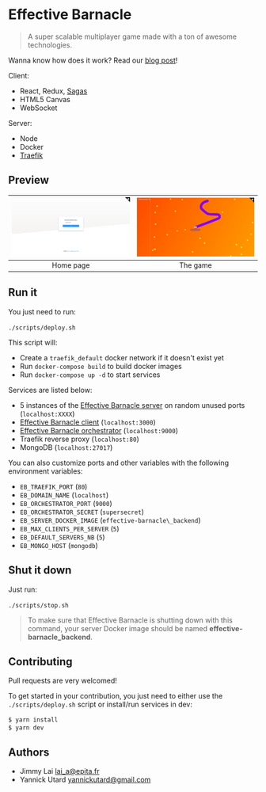 # Effective Barnacle

> A super scalable multiplayer game made with a ton of awesome technologies.

Wanna know how does it work? Read our [blog post](medium.com)!

Client:
* React, Redux, [Sagas](https://github.com/redux-saga/redux-saga)
* HTML5 Canvas
* WebSocket

Server:
* Node
* Docker
* [Traefik](https://traefik.io)

## Preview

| ![Screenshot](screenshots/home.png) | ![Screenshot](screenshots/game.png)
|:---:|:---:|
| Home page | The game

## Run it

You just need to run:

`./scripts/deploy.sh`

This script will:

* Create a `traefik_default` docker network if it doesn't exist yet
* Run `docker-compose build` to build docker images
* Run `docker-compose up -d` to start services

Services are listed below:
* 5 instances of the [Effective Barnacle server](https://github.com/feedthejim/effective-barnacle/tree/master/back) on random unused ports (`localhost:XXXX`)
* [Effective Barnacle client](https://github.com/feedthejim/effective-barnacle/tree/master/front) (`localhost:3000`)
* [Effective Barnacle orchestrator](https://github.com/feedthejim/effective-barnacle/tree/master/orchestrator) (`localhost:9000`)
* Traefik reverse proxy (`localhost:80`)
* MongoDB (`localhost:27017`)

You can also customize ports and other variables with the following environment variables:

* `EB_TRAEFIK_PORT` (`80`)
* `EB_DOMAIN_NAME` (`localhost`)
* `EB_ORCHESTRATOR_PORT` (`9000`)
* `EB_ORCHESTRATOR_SECRET` (`supersecret`)
* `EB_SERVER_DOCKER_IMAGE` (`effective-barnacle\_backend`)
* `EB_MAX_CLIENTS_PER_SERVER` (`5`)
* `EB_DEFAULT_SERVERS_NB` (`5`)
* `EB_MONGO_HOST` (`mongodb`)

## Shut it down

Just run:

`./scripts/stop.sh`

> To make sure that Effective Barnacle is shutting down with this command, your server Docker image should be named **effective-barnacle_backend**.

## Contributing

Pull requests are very welcomed!

To get started in your contribution, you just need to either use the `./scripts/deploy.sh` script or install/run services in dev:

```
$ yarn install
$ yarn dev
```

## Authors

* Jimmy Lai <lai_a@epita.fr>
* Yannick Utard <yannickutard@gmail.com>
